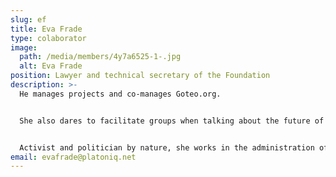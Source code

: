 ```yaml
---
slug: ef
title: Eva Frade
type: colaborator
image:
  path: /media/members/4y7a6525-1-.jpg
  alt: Eva Frade
position: Lawyer and technical secretary of the Foundation
description: >-
  He manages projects and co-manages Goteo.org.


  She also dares to facilitate groups when talking about the future of democracy. 


  Activist and politician by nature, she works in the administration of the foundation and its institutional representation.
email: evafrade@platoniq.net
---
```

